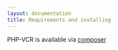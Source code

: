 ```yaml
---
layout: documentation
title: Requirements and installing
---
```

PHP-VCR is available via [composer](http://getcomposer.org) 